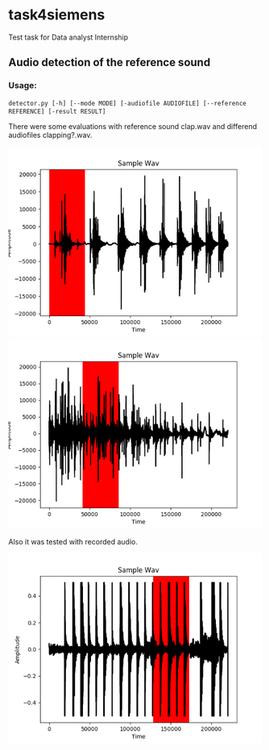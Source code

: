 # task4siemens
Test task for Data analyst Internship

## Audio detection of the reference sound

### Usage:

```
detector.py [-h] [--mode MODE] [-audiofile AUDIOFILE] [--reference REFERENCE] [-result RESULT]
```

There were some evaluations with reference sound clap.wav and differend audiofiles clapping?.wav.

![alt text](https://github.com/catr1ne55/task4siemens/blob/master/pics/Result.png)
![alt text](https://github.com/catr1ne55/task4siemens/blob/master/pics/Result1.png)

Also it was tested with recorded audio.

![alt text](https://github.com/catr1ne55/task4siemens/blob/master/pics/Res.png)
